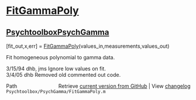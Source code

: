 # [FitGammaPoly](FitGammaPoly)
## [Psychtoolbox](Psychtoolbox)[PsychGamma](PsychGamma)

[fit\_out,x,err] = [FitGammaPoly](FitGammaPoly)(values\_in,measurements,values\_out)  
  
Fit homogeneous polynomial to gamma data.  
  
3/15/94     dhb, jms        Ignore low values on fit.  
3/4/05      dhb             Removed old commented out code.  




<div class="code_header" style="text-align:right;">
  <span style="float:left;">Path&nbsp;&nbsp;</span> <span class="counter">Retrieve <a href=
  "https://raw.github.com/Psychtoolbox-3/Psychtoolbox-3/beta/Psychtoolbox/PsychGamma/FitGammaPoly.m">current version from GitHub</a> | View <a href=
  "https://github.com/Psychtoolbox-3/Psychtoolbox-3/commits/beta/Psychtoolbox/PsychGamma/FitGammaPoly.m">changelog</a></span>
</div>
<div class="code">
  <code>Psychtoolbox/PsychGamma/FitGammaPoly.m</code>
</div>

